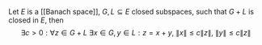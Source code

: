 Let $E$ is a [[Banach space]], $G,L\subseteq E$ closed subspaces, such that $G+L$ is closed in $E$, then
$$
\exists c>0: \forall z\in G+L\ \exists x\in G, y\in L: z=x+y,\ \|x\|\leq c\|z\|,\ \|y\|\leq c\|z\|
$$
